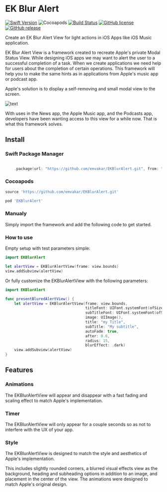# EK Blur Alert

[![Swift Version](https://img.shields.io/badge/Swift-5.2-green.svg)](https://swift.org) ![Cocoapods](https://img.shields.io/cocoapods/v/EKBlurAlert.svg) [![Build Status](https://travis-ci.com/emvakar/EKBlurAlert.svg?branch=master)](https://travis-ci.com/emvakar/EKBlurAlert) [![GitHub license](https://img.shields.io/github/license/emvakar/EKBlurAlert.svg)](https://github.com/emvakar/EKBlurAlert/blob/master/LICENSE) [![GitHub release](https://img.shields.io/github/release/emvakar/EKBlurAlert.svg)](https://GitHub.com/emvakar/EKBlurAlert/releases/)

Create an EK Blur Alert View for light actions in iOS Apps like iOS Music application.

EK Blur Alert View is a framework created to recreate Apple's private Modal Status View.
While designing iOS apps we may want to alert the user to a successful completion of a task.
When we create applications we need help for users about the completion of certain operations.
This framework will help you to make the same hints as in applications from Apple's music app or podcast app.

Apple's solution is to display a self-removing and small modal view to the screen.

![text](https://raw.githubusercontent.com/emvakar/EKBlurAlert/master/Previews/music_app_template.png "Apple's custom use of Modal Status Views")

With uses in the News app, the Apple Music app, and the Podcasts app, developers have been wanting access to this view for a while now.
That is what this framework solves.

## Install

### Swift Package Manager
```swift

    .package(url: "https://github.com/emvakar/EKBlurAlert.git", from: "2.0.0")
```

### Cocoapods
```ruby
source 'https://github.com/emvakar/EKBlurAlert.git'

pod 'EKBlurAlert'
```
### Manualy

Simply import the framework and add the following code to get started.


### How to use

Empty setup with test parameters simple:

```swift
import EKBlurAlert

let alertView = EKBlurAlertView(frame: view.bounds)
view.addSubview(alertView)
```

Or fully customize the EKBlurAlertView with the following parameters:

```swift
import EKBlurAlert

func presentBluredAlertView() {
    let alertView = EKBlurAlertView(frame: view.bounds,
                                    titleFont: UIFont.systemFont(ofSize: 17),
                                    subTitleFont: UIFont.systemFont(ofSize: 17),
                                    image: UIImage(),
                                    title: "my Title",
                                    subTitle: "My subtitle",
                                    autoFade: true,
                                    after: 0.6,
                                    radius: 15,
                                    blurEffect: .dark)
    view.addSubview(alertView)
}
```


## Features

### Animations

The EKBlurAlertView will appear and disappear with a fast fading and scaling effect to match Apple's implementation.

### Timer

The EKBlurAlertView will only appear for a couple seconds so as not to interfere with the UX of your app.

### Style

The EKBlurAlertView is designed to match the style and aesthetics of Apple's implementation.

This includes slightly rounded corners,
a blurred visual effects view as the background,
heading and subheading options in addition to an image,
and placement in the center of the view.
The animations were designed to match Apple's original design.

